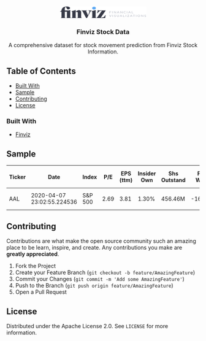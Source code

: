 <!-- PROJECT LOGO -->
<br />
<p align="center">
  <a href="https://github.com/LouisKlimek/Finviz-Stock-Data">
    <img src="logo.png" alt="Finviz Stock Data" width="225" height="30">
  </a>

  <h3 align="center">Finviz Stock Data</h3>

  <p align="center">
    A comprehensive dataset for stock movement prediction from Finviz Stock Information.
    <br />
  </p>
</p>



<!-- TABLE OF CONTENTS -->
## Table of Contents

* [Built With](#built-with)
* [Sample](#sample)
* [Contributing](#contributing)
* [License](#license)



### Built With
* [Finviz](https://finviz.com/)


<!-- SAMPLE -->
## Sample
| Ticker | Date | Index | P/E | EPS (ttm) | Insider Own | Shs Outstand | Perf Week | Market Cap | Forward P/E | EPS next Y | Insider Trans | Shs Float | Perf Month | Income | PEG | EPS next Q | Inst Own | Short Float | Perf Quarter | Sales | P/S | EPS this Y | Inst Trans | Short Ratio | Perf Half Y | Book/sh | P/B | EPS next Y | ROA | Target Price | Perf Year | Cash/sh | P/C | EPS next 5Y | ROE | 52W Range | Perf YTD | Dividend | P/FCF | EPS past 5Y | ROI | 52W High | Beta | Dividend % | Quick Ratio | Sales past 5Y | Gross Margin | 52W Low | ATR | Employees | Current Ratio | Sales Q/Q | Oper. Margin | RSI (14) | Volatility | Optionable | Debt/Eq | EPS Q/Q | Profit Margin | Rel Volume | Prev Close | Shortable | LT Debt/Eq | Earnings | Payout | Avg Volume | Price | Recom | SMA20 | SMA50 | SMA200 | Volume | Change |
| ------------- | ------------- | ------------- | ------------- | ------------- | ------------- | ------------- | ------------- | ------------- | ------------- | ------------- | ------------- | ------------- | ------------- | ------------- | ------------- | ------------- | ------------- | ------------- | ------------- | ------------- | ------------- | ------------- | ------------- | ------------- | ------------- | ------------- | ------------- | ------------- | ------------- | ------------- | ------------- | ------------- | ------------- | ------------- | ------------- | ------------- | ------------- | ------------- | ------------- | ------------- | ------------- | ------------- | ------------- | ------------- | ------------- | ------------- | ------------- | ------------- | ------------- | ------------- | ------------- | ------------- | ------------- | ------------- | ------------- | ------------- | ------------- | ------------- | ------------- | ------------- | ------------- | ------------- | ------------- | ------------- | ------------- | ------------- | ------------- | ------------- | ------------- | ------------- | ------------- | ------------- | ------------- |
 | AAL | 2020-04-07 23:02:55.224536 | S&P 500 | 2.69 | 3.81 | 1.30% | 456.46M | -16.16% | 4.67B | 3.22 | 3.17 | 1.09% | 421.02M | -30.71% | 1.69B | 0.24 | -1.58 | 84.80% | 15.76% | -62.45% | 45.77B | 0.10 | 25.20% | -0.30% | 2.02 | -60.43% | -0.27 | - | 151.80% | 2.80% | 17.38 | -69.83% | 8.38 | 1.22 | 11.28% | - | 9.09 - 35.24 | -64.37% | 0.40 | - | -0.70% | 10.30% | -71.00% | 2.07 | 3.91% | 0.30 | 1.40% | 61.50% | 12.43% | 2.11 | 133000 | 0.40 | 3.40% | 6.70% | 34.51 | 13.11% 17.66% | Yes | - | 35.10% | 3.70% | 4.19 | 9.50 | Yes | - | Apr 24 BMO | 10.50% | 32.87M | 10.22 | 3.10 | -20.83% | -49.31% | -61.73% | "137 | 651 | 597" | 7.58% | 


<!-- CONTRIBUTING -->
## Contributing

Contributions are what make the open source community such an amazing place to be learn, inspire, and create. Any contributions you make are **greatly appreciated**.

1. Fork the Project
2. Create your Feature Branch (`git checkout -b feature/AmazingFeature`)
3. Commit your Changes (`git commit -m 'Add some AmazingFeature'`)
4. Push to the Branch (`git push origin feature/AmazingFeature`)
5. Open a Pull Request



<!-- LICENSE -->
## License

Distributed under the Apache License 2.0. See `LICENSE` for more information.
